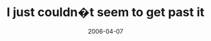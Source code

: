 ---
layout: base.njk
title : 'I just couldn�t seem to get past it' 
view_title : 'I just couldn&#39;t seem to get past it' 
year : '2006' 
date : '2006-04-07' 
img_file : '/drawing/ijustcouldntseemtogetpastit.png' 
html_file : 'ijustcouldntseemtogetpastit' 
next_html : 'noiwillnot.html' 
year_order : '126' 
permalink : "title/{{html_file}}.html"
---
